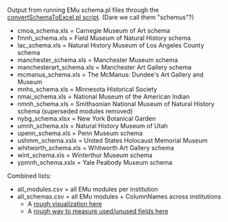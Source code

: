 Output from running EMu schema.pl files through the [convertSchemaToExcel.pl script](https://github.com/fieldmuseum/EMu-scripts/tree/master/Schema).  (Dare we call them "schemus"?)

* cmoa_schema.xls = Carnegie Museum of Art schema
* fmnh_schema.xls = Field Museum of Natural History schema
* lac_schema.xls = Natural History Museum of Los Angeles County schema
* manchester_schema.xls = Manchester Museum schema
* manchesterart_schema.xls = Manchester Art Gallery schema
* mcmanus_schema.xls = The McManus: Dundee's Art Gallery and Museum
* mnhs_schema.xls = Minnesota Historical Society
* nmai_schema.xls = National Museum of the American Indian
* nmnh_schema.xls = Smithsonian National Museum of Natural History schema (superseded modules removed)
* nybg_schema.xlsx = New York Botanical Garden
* umnh_schema.xls = Natural History Museum of Utah
*	upenn_schema.xls = Penn Museum schema 
* ushmm_schema.xslx = United States Holocaust Memorial Museum
* whitworth_schema.xls = Whitworth Art Gallery schema
* wint_schema.xls = Winterthur Museum schema
* ypmnh_schema.xslx = Yale Peabody Museum schema

Combined lists:
- all_modules.csv = all EMu modules per institution
- all_schemas.csv = all EMu modules + ColumnNames across institutions
  * A [rough visualization here](https://kate-webbink.shinyapps.io/schemaoverview/)
  * A [rough way to measure used/unused fields here](https://kate-webbink.shinyapps.io/schema-use/)
